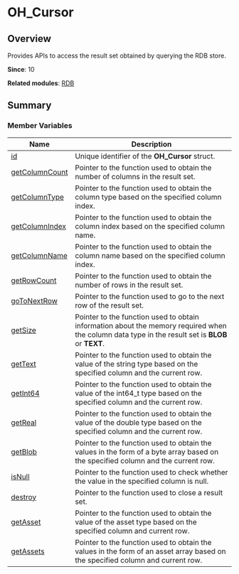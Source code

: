 # OH_Cursor


## Overview

Provides APIs to access the result set obtained by querying the RDB store.

**Since**: 10

**Related modules**: [RDB](_r_d_b.md)


## Summary


### Member Variables

| Name| Description|
| -------- | -------- |
| [id](_r_d_b.md#id-14)                                       | Unique identifier of the **OH_Cursor** struct.                               |
| [getColumnCount](_r_d_b.md#getcolumncount) | Pointer to the function used to obtain the number of columns in the result set. |
| [getColumnType](_r_d_b.md#getcolumntype) | Pointer to the function used to obtain the column type based on the specified column index. |
| [getColumnIndex](_r_d_b.md#getcolumnindex) | Pointer to the function used to obtain the column index based on the specified column name. |
| [getColumnName](_r_d_b.md#getcolumnname) | Pointer to the function used to obtain the column name based on the specified column index. |
| [getRowCount](_r_d_b.md#getrowcount) | Pointer to the function used to obtain the number of rows in the result set. |
| [goToNextRow](_r_d_b.md#gotonextrow) | Pointer to the function used to go to the next row of the result set. |
| [getSize](_r_d_b.md#getsize) | Pointer to the function used to obtain information about the memory required when the column data type in the result set is **BLOB** or **TEXT**. |
| [getText](_r_d_b.md#gettext) | Pointer to the function used to obtain the value of the string type based on the specified column and the current row. |
| [getInt64](_r_d_b.md#getint64) | Pointer to the function used to obtain the value of the int64_t type based on the specified column and the current row. |
| [getReal](_r_d_b.md#getreal) | Pointer to the function used to obtain the value of the double type based on the specified column and the current row. |
| [getBlob](_r_d_b.md#getblob) | Pointer to the function used to obtain the values in the form of a byte array based on the specified column and the current row. |
| [isNull](_r_d_b.md#isnull-12) | Pointer to the function used to check whether the value in the specified column is null. |
| [destroy](_r_d_b.md#destroy-14) | Pointer to the function used to close a result set. |
| [getAsset](_r_d_b.md#getasset) | Pointer to the function used to obtain the value of the asset type based on the specified column and current row. |
| [getAssets](_r_d_b.md#getassets) | Pointer to the function used to obtain the values in the form of an asset array based on the specified column and current row. |
